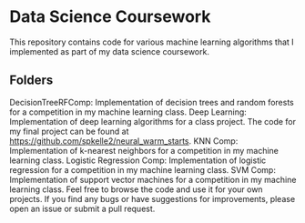# Data Science Coursework

This repository contains code for various machine learning algorithms that I implemented as part of my data science coursework.

## Folders
DecisionTreeRFComp: Implementation of decision trees and random forests for a competition in my machine learning class.
Deep Learning: Implementation of deep learning algorithms for a class project. The code for my final project can be found at https://github.com/spkelle2/neural_warm_starts.
KNN Comp: Implementation of k-nearest neighbors for a competition in my machine learning class.
Logistic Regression Comp: Implementation of logistic regression for a competition in my machine learning class.
SVM Comp: Implementation of support vector machines for a competition in my machine learning class.
Feel free to browse the code and use it for your own projects. If you find any bugs or have suggestions for improvements, please open an issue or submit a pull request.

